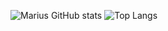![Marius GitHub stats](https://github-readme-stats-psi-beige.vercel.app/api?username=MariusBaschnagel&show_icons=true&theme=dracula&count_private=true) ![Top Langs](https://github-readme-stats-psi-beige.vercel.app/api/top-langs/?username=MariusBaschnagel&theme=dracula&count_private=true&layout=compact&langs_count=8&hide=javascript,css)

